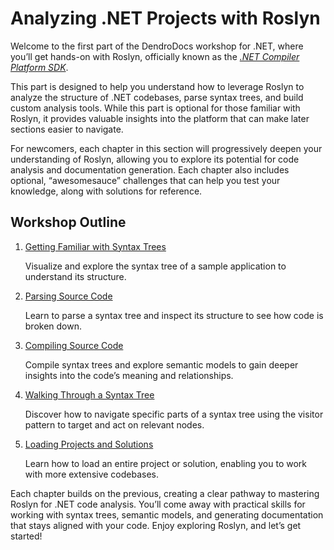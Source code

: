 # Analyzing .NET Projects with Roslyn

Welcome to the first part of the DendroDocs workshop for .NET, where you’ll get hands-on with Roslyn, officially known as the *[.NET Compiler Platform SDK](https://learn.microsoft.com/dotnet/csharp/roslyn-sdk/?wt.mc_id=AZ-MVP-5004268)*.

This part is designed to help you understand how to leverage Roslyn to analyze the structure of .NET codebases, parse syntax trees, and build custom analysis tools.
While this part is optional for those familiar with Roslyn, it provides valuable insights into the platform that can make later sections easier to navigate.

For newcomers, each chapter in this section will progressively deepen your understanding of Roslyn,
allowing you to explore its potential for code analysis and documentation generation.
Each chapter also includes optional, “awesomesauce” challenges that can help you test your knowledge, along with solutions for reference.

## Workshop Outline

1. [Getting Familiar with Syntax Trees](01-syntax-trees.md)

   Visualize and explore the syntax tree of a sample application to understand its structure.

2. [Parsing Source Code](02-parse-trees.md)

   Learn to parse a syntax tree and inspect its structure to see how code is broken down.

3. [Compiling Source Code](03-compile-code.md)

   Compile syntax trees and explore semantic models to gain deeper insights into the code’s meaning and relationships.

4. [Walking Through a Syntax Tree](04-walk-trees.md)

   Discover how to navigate specific parts of a syntax tree using the visitor pattern to target and act on relevant nodes.

5. [Loading Projects and Solutions](05-load-a-project.md)

   Learn how to load an entire project or solution, enabling you to work with more extensive codebases.

Each chapter builds on the previous, creating a clear pathway to mastering Roslyn for .NET code analysis.
You’ll come away with practical skills for working with syntax trees, semantic models, and generating documentation that stays aligned with your code.
Enjoy exploring Roslyn, and let’s get started!
